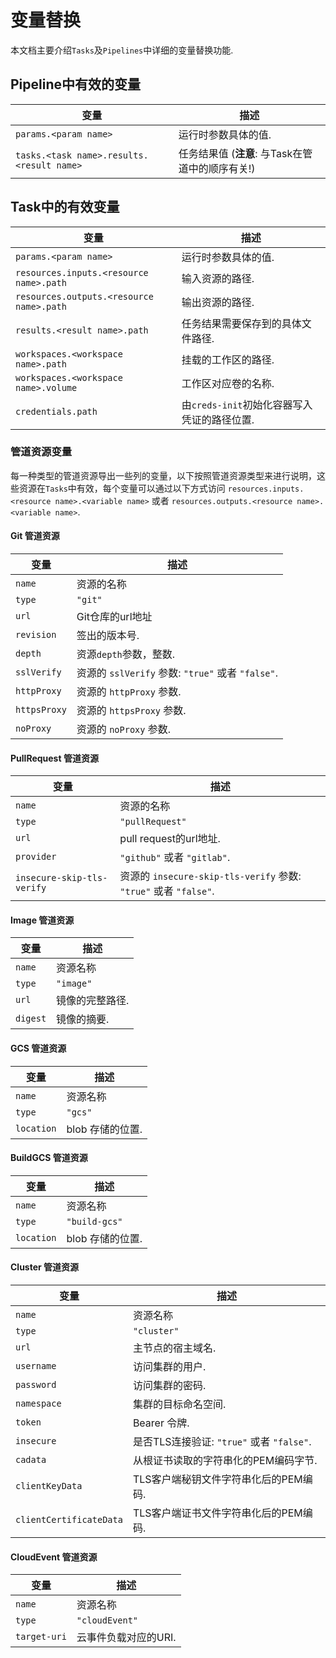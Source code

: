 <!--
---
linkTitle: "Variable Substitutions"
weight: 15
---
-->
# 变量替换

本文档主要介绍`Tasks`及`Pipelines`中详细的变量替换功能.

## Pipeline中有效的变量

| 变量  | 描述 |
| -------- | ----------- |
| `params.<param name>` | 运行时参数具体的值. |
| `tasks.<task name>.results.<result name>` | 任务结果值 (**注意**: 与Task在管道中的顺序有关!) |

## Task中的有效变量

| 变量 | 描述 |
| -------- | ----------- |
| `params.<param name>` | 运行时参数具体的值. |
| `resources.inputs.<resource name>.path` | 输入资源的路径. |
| `resources.outputs.<resource name>.path` | 输出资源的路径. |
| `results.<result name>.path` | 任务结果需要保存到的具体文件路径. |
| `workspaces.<workspace name>.path` | 挂载的工作区的路径. |
| `workspaces.<workspace name>.volume` | 工作区对应卷的名称. |
| `credentials.path` | 由`creds-init`初始化容器写入凭证的路径位置. |

### 管道资源变量

每一种类型的管道资源导出一些列的变量，以下按照管道资源类型来进行说明，这些资源在`Tasks`中有效，每个变量可以通过以下方式访问 `resources.inputs.<resource name>.<variable name>` 或者
`resources.outputs.<resource name>.<variable name>`.

#### Git 管道资源

| 变量 | 描述 |
| -------- | ----------- |
| `name` | 资源的名称 |
| `type` | `"git"` |
| `url` | Git仓库的url地址 |
| `revision` | 签出的版本号. |
| `depth` | 资源`depth`参数，整数. |
| `sslVerify` | 资源的 `sslVerify` 参数: `"true"` 或者 `"false"`. |
| `httpProxy` | 资源的 `httpProxy` 参数. |
| `httpsProxy` | 资源的 `httpsProxy` 参数. |
| `noProxy` | 资源的 `noProxy` 参数. |

#### PullRequest 管道资源

| 变量 | 描述 |
| -------- | ----------- |
| `name` | 资源的名称 |
| `type` | `"pullRequest"` |
| `url` | pull request的url地址. |
| `provider` | `"github"` 或者 `"gitlab"`. |
| `insecure-skip-tls-verify` | 资源的 `insecure-skip-tls-verify` 参数: `"true"` 或者 `"false"`. |

#### Image 管道资源

| 变量 | 描述 |
| -------- | ----------- |
| `name` | 资源名称 |
| `type` | `"image"` |
| `url` | 镜像的完整路径. |
| `digest` | 镜像的摘要. |

#### GCS 管道资源

| 变量 | 描述 |
| -------- | ----------- |
| `name` | 资源名称 |
| `type` | `"gcs"` |
| `location` | blob 存储的位置. |

#### BuildGCS 管道资源

| 变量 | 描述 |
| -------- | ----------- |
| `name` | 资源名称 |
| `type` | `"build-gcs"` |
| `location` | blob 存储的位置. |

#### Cluster 管道资源

| 变量 | 描述 |
| -------- | ----------- |
| `name` | 资源名称 |
| `type` | `"cluster"` |
| `url` | 主节点的宿主域名. |
| `username` | 访问集群的用户. |
| `password` | 访问集群的密码. |
| `namespace` | 集群的目标命名空间. |
| `token` | Bearer 令牌. |
| `insecure` | 是否TLS连接验证: `"true"` 或者 `"false"`. |
| `cadata` | 从根证书读取的字符串化的PEM编码字节. |
| `clientKeyData` | TLS客户端秘钥文件字符串化后的PEM编码. |
| `clientCertificateData` | TLS客户端证书文件字符串化后的PEM编码. |

#### CloudEvent 管道资源

| 变量 | 描述 |
| -------- | ----------- |
| `name` | 资源名称 |
| `type` | `"cloudEvent"` |
| `target-uri` | 云事件负载对应的URI. |
